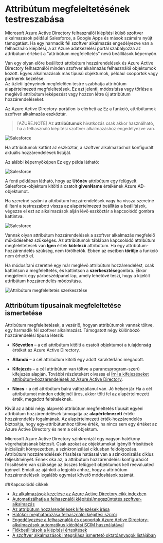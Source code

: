 <properties
    pageTitle="Attribútum hozzárendelések testreszabása |} Microsoft Azure"
    description="Megtudhatja, hogy milyen attribútum hozzárendelések-szoftver alkalmazást az Azure Active Directory hogyan módosíthatja azokat az üzleti igények címet."
    services="active-directory"
    documentationCenter=""
    authors="markusvi"
    manager="femila"
    editor=""/>

<tags
    ms.service="active-directory"
    ms.workload="identity"
    ms.tgt_pltfrm="na"
    ms.devlang="na"
    ms.topic="article"
    ms.date="10/10/2016"
    ms.author="markusvi"/>


# <a name="customizing-attribute-mappings"></a>Attribútum megfeleltetésének testreszabása


Microsoft Azure Active Directory felhasználói kiépítési külső szoftver alkalmazások például Salesforce, a Google Apps és mások számára nyújt támogatást. Ha egy harmadik fél szoftver alkalmazás engedélyezve van a felhasználó kiépítési, a az Azure adatkezelési portál szabályozza az attribútum értékeit a "attribútum megfeleltetés" nevű beállítások képernyőn.

Van egy olyan előre beállított attribútum hozzárendelések és Azure Active Directory felhasználói minden szoftver alkalmazás felhasználói objektumok között. Egyes alkalmazások más típusú objektumok, például csoportok vagy partnerek kezelése. <br> 
Az üzleti igényeinek megfelelően testre szabhatja attribútum alapértelmezett megfeleltetések. Ez azt jelenti, módosítása vagy törlése a meglévő attribútum leképezést vagy hozzon létre új attribútum hozzárendeléseket.

Az Azure Active Directory-portálon is elérheti az Ez a funkció, attribútumok szoftver alkalmazás eszköztár.

> [AZURE.NOTE] Az **attribútumok** hivatkozás csak akkor használható, ha a felhasználó kiépítési szoftver alkalmazáshoz engedélyezve van. 


![Salesforce][1] 


Ha attribútumok kattint az eszköztár, a szoftver alkalmazáshoz konfigurált aktuális hozzárendelések listáját.

Az alábbi képernyőképen Ez egy példa látható:



![Salesforce][2]  


A fenti példában látható, hogy az **Utónév** attribútum egy felügyelt Salesforce-objektum kitölti a csatolt **givenName** értékének Azure AD-objektumot.

Ha szeretné szabni a attribútum hozzárendelések vagy ha vissza szeretné állítani a testreszabott vissza az alapértelmezett beállítás a beállítások, végezze el ezt az alkalmazások alján lévő eszköztár a kapcsolódó gombra kattintva.


![Salesforce][3]  


Vannak olyan attribútum hozzárendelések a szoftver alkalmazás megfelelő működéséhez szükséges. Az attribútumok táblában kapcsolódó attribútum megfeleltetések van **Igen** érték **kötelező** attribútum. Ha egy attribútum-hozzárendelés szükség, nem törölhetők. Ebben az esetben **törölje** a funkció nem érhető el.

Ha módosítani szeretné egy már meglévő attribútum hozzárendelést, csak kattintson a megfeleltetés, és kattintson a **szerkesztése**gombra. Ekkor megjelenik egy párbeszédpanel lap, amely lehetővé teszi, hogy a kijelölt attribútum hozzárendelés módosítása.


![Attribútum megfeleltetés szerkesztése][4]  



## <a name="understanding-attribute-mapping-types"></a>Attribútum típusainak megfeleltetése ismertetése


Attribútum megfeleltetések, a vezérlő, hogyan attribútumok vannak töltve, egy harmadik fél szoftver alkalmazást. Támogatott négy különböző hozzárendelési típusa létezik:

- **Közvetlen** – a cél attribútum kitölti a csatolt objektumot a tulajdonság értékét az Azure Active Directory.


- **Állandó** – a cél attribútum kitölti egy adott karakterlánc megadott.


- **Kifejezés** – a cél attribútum van töltve a parancsprogram-szerű kifejezés alapján. További részletekért olvassa el [Írni a kifejezéseket attribútum-hozzárendelések az Azure Active Directory](active-directory-saas-writing-expressions-for-attribute-mappings.md).


- **Nincs** - a cél attribútum balra változatlanul van. Jó helyen jár Ha a cél attribútumot minden eddiginél üres, akkor tölti fel az alapértelmezett érték, megadott feltételeknek.



Kívül az alábbi négy alapvető attribútum megfeleltetés típusát egyéni attribútum hozzárendelések támogatja az **alapértelmezett** érték-hozzárendelés fogalmának. Az alapértelmezett érték-hozzárendelés biztosítja, hogy egy-attribútumhoz töltve érték, ha nincs sem egy értéket az Azure Active Directory és nem a cél objektum.

Microsoft Azure Active Directory szinkronizál egy nagyon hatékony végrehajtásának biztosít. Csak azokat az objektumokat igénylő frissítések inicializált környezetben, a szinkronizálási ciklusban feldolgozása. Attribútum hozzárendelések frissítése hatással van a szinkronizálás ciklus teljesítményét. Ennek oka az, a attribútum hozzárendelési konfigurációt frissítésére van szüksége az összes felügyelt objektumok kell reevaluated igényel. Emiatt az ajánlott a legjobb ahhoz, hogy a attribútum hozzárendelések legalább egymást követő módosítások számát.


##<a name="related-articles"></a>Kapcsolódó cikkek

- [Az alkalmazások kezelése az Azure Active Directory cikk indexben](active-directory-apps-index.md)
- [Automatizálhatja a felhasználói kiépítési/megszüntetés szoftver-alkalmazás](active-directory-saas-app-provisioning.md)
- [Az attribútum hozzárendelések kifejezések írása](active-directory-saas-writing-expressions-for-attribute-mappings.md)
- [Hatókör meghatározása felhasználói kiépítési szűrői](active-directory-saas-scoping-filters.md)
- [Engedélyezése a felhasználók és csoportok Azure Active Directory-alkalmazások automatikus kiépítési SCIM használatával](active-directory-scim-provisioning.md)
- [Fiókbeállítások a kiépítési értesítések](active-directory-saas-account-provisioning-notifications.md)
- [A szoftver alkalmazások integrálása ismertető oktatóanyagok listájában](active-directory-saas-tutorial-list.md)


<!--Image references-->
[1]: ./media/active-directory-saas-customizing-attribute-mappings/ic765497.png
[2]: ./media/active-directory-saas-customizing-attribute-mappings/ic775419.png
[3]: ./media/active-directory-saas-customizing-attribute-mappings/ic775420.png
[4]: ./media/active-directory-saas-customizing-attribute-mappings/ic775421.png

